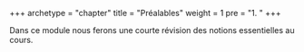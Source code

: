 +++
archetype = "chapter"
title = "Préalables"
weight = 1
pre = "1. "
+++


Dans ce module nous ferons une courte révision des notions essentielles au cours.

